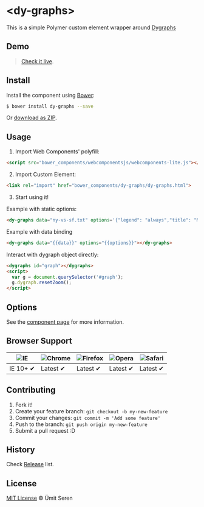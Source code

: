 #
# &lt;dy-graphs&gt;

This is a simple Polymer custom element wrapper around [Dygraphs](http://dygraphs.com/)

## Demo
> [Check it live](http://timeu.github.io/dy-graphs/components/dy-graphs/demo/index.html).

## Install

Install the component using [Bower](http://bower.io/):

```sh
$ bower install dy-graphs --save
```

Or [download as ZIP](https://github.com/timeu/dy-graphs/archive/master.zip).

## Usage

1. Import Web Components' polyfill:

  ```html
<script src="bower_components/webcomponentsjs/webcomponents-lite.js"></script>
  ```

2. Import Custom Element:

  ```html
<link rel="import" href="bower_components/dy-graphs/dy-graphs.html">
  ```

3. Start using it!

  Example with static options:


  ```html
  <dy-graphs data="ny-vs-sf.txt" options='{"legend": "always","title": "MyTitle"}'></dy-graphs>
  ```

  Example with data binding

<!--
```
<custom-element-demo>
  <template>
      <script src="../webcomponentsjs/webcomponents-lite.js"></script>
      <link rel="import" href="dy-graphs.html">
      <dy-graphs></dy-graphs>
      <script>
         var options = {"labels": ['X', 'Est.', 'Actual'],"animatedZooms": true};
         var data = [];
         for (var i = 0; i < 1000; i++) {
             var base = 10 * Math.sin(i / 90.0);
             data.push([i, base, base + Math.sin(i / 2.0)]);
         }
         var elem = document.querySelector('dy-graphs');
         elem.data = data;
         elem.options = options;  
      </script>
  </template>    
</custom-element-demo>
```
-->
```html
<dy-graphs data="{{data}}" options="{{options}}"></dy-graphs>
```

  Interact with dygraph object directly:

```html
<dygraphs id="graph"></dygraphs>
<script>
  var g = document.querySelector('#graph');
  g.dygraph.resetZoom();
</script>
```

## Options

See the [component page](http://timeu.github.io/dy-graphs) for more information.


## Browser Support

![IE](https://raw.github.com/paulirish/browser-logos/master/internet-explorer/internet-explorer_48x48.png) | ![Chrome](https://raw.github.com/paulirish/browser-logos/master/chrome/chrome_48x48.png) | ![Firefox](https://raw.github.com/paulirish/browser-logos/master/firefox/firefox_48x48.png) | ![Opera](https://raw.github.com/paulirish/browser-logos/master/opera/opera_48x48.png) | ![Safari](https://raw.github.com/paulirish/browser-logos/master/safari/safari_48x48.png)
--- | --- | --- | --- | --- |
IE 10+ ✔ | Latest ✔ | Latest ✔ | Latest ✔ | Latest ✔ |

## Contributing

1. Fork it!
2. Create your feature branch: `git checkout -b my-new-feature`
3. Commit your changes: `git commit -m 'Add some feature'`
4. Push to the branch: `git push origin my-new-feature`
5. Submit a pull request :D

## History

Check [Release](https://github.com/timeu/dy-graphs/releases) list.

## License

[MIT License](http://timeu.mit-license.org/) © Ümit Seren
